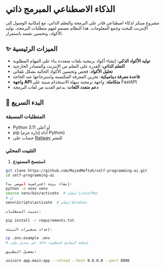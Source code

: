 # الذكاء الاصطناعي المبرمج ذاتي

مشروع مبتكر لذكاء اصطناعي قادر على البرمجة والتعلم الذاتي، مع إمكانية الوصول إلى الإنترنت للبحث وجمع المعلومات. هذا النظام مصمم لفهم متطلبات البرمجة، توليد الأكواد، وتحسين نفسه باستمرار.

## ✨ الميزات الرئيسية

- **توليد الأكواد الذكي**: إنشاء أكواد برمجية بلغات متعددة بناء على المهام المطلوبة
- **التعلم الذاتي**: القدرة على التعلم من الإنترنت والمصادر الخارجية
- **تحليل الأكواد**: فحص وتحسين الأكواد الحالية بشكل تلقائي
- **قاعدة معرفة ديناميكية**: تخزين المعرفة المكتسبة واسترجاعها عند الحاجة
- **واجهة API متكاملة**: واجهة برمجية سهلة الاستخدام مبنية على FastAPI
- **دعم متعدد اللغات**: يدعم العديد من لغات البرمجة

## 🚀 البدء السريع

### المتطلبات المسبقة

- Python 3.11 أو أعلى
- pip (أداة إدارة حزم Python)
- حساب على [Railway](https://railway.com/) للنشر

### التثبيت المحلي

1. **استنسخ المستودع**:
```bash
git clone https://github.com/MajedMeftah/self-programming-ai.git
cd self-programming-ai

إنشاء بيئة افتراضية (موصى به):
python -m venv venv
source venv/bin/activate  # لنظام Linux/Mac
# أو
venv\Scripts\activate  # لنظام Windows

تثبيت المتطلبات:

pip install -r requirements.txt

إعداد متغيرات البيئة:

cp .env.example .env
# قم بتعديل ملف .env بإضافة المفاتيح المطلوبة

تشغيل التطبيق:

uvicorn app.main:app --reload --host 0.0.0.0 --port 8000